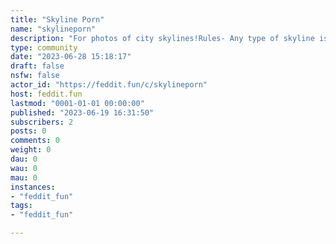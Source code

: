 ```yaml
---
title: "Skyline Porn" 
name: "skylineporn"
description: "For photos of city skylines!Rules- Any type of skyline is allowed (small towns or big cities)- Include the location in the title- Include the resolution in [brackets] in the title.- Include the photographer name in the title. If you submitting your own work tag it with [OC].- Do not edit, rehost or modify images submitted here without permission of the photographer. This includes edits to fix the colors of an image or remove a watermark.- Only submit static images (no videos, gifs, interactive images or articles)- Original source is allowed and preferred over the approved hosts. If your submission is not on the list of approved hosts, but is the original source, please use the tag [OS] so your submission is not removed in error.- Repost isn't allow for three months.- Please report anything that breaks any of these rules to the moderators using the report button.- If you have any more questions, message the moderators!"
type: community
date: "2023-06-28 15:18:17"
draft: false
nsfw: false
actor_id: "https://feddit.fun/c/skylineporn"
host: feddit.fun
lastmod: "0001-01-01 00:00:00"
published: "2023-06-19 16:31:50"
subscribers: 2
posts: 0
comments: 0
weight: 0
dau: 0
wau: 0
mau: 0
instances:
- "feddit_fun"
tags: 
- "feddit_fun"

---
```

